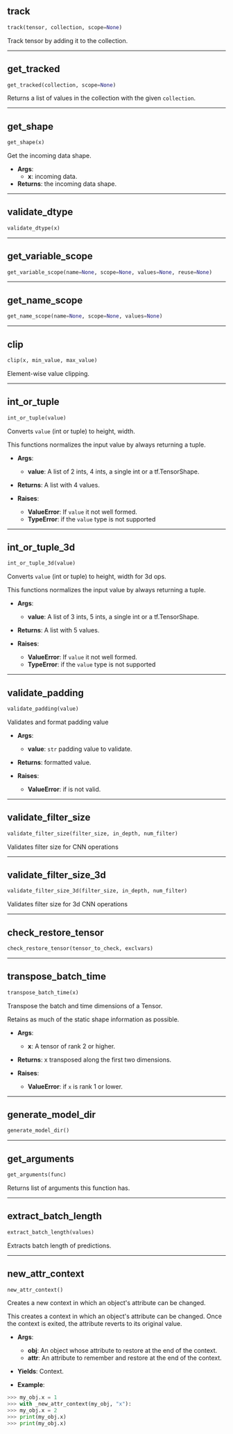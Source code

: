 ## track


```python
track(tensor, collection, scope=None)
```


Track tensor by adding it to the collection.

----

## get_tracked


```python
get_tracked(collection, scope=None)
```


Returns a list of values in the collection with the given `collection`.

----

## get_shape


```python
get_shape(x)
```


Get the incoming data shape.

- __Args__:
	- __x__: incoming data.
- __Returns__:
	the incoming data shape.


----

## validate_dtype


```python
validate_dtype(x)
```


----

## get_variable_scope


```python
get_variable_scope(name=None, scope=None, values=None, reuse=None)
```


----

## get_name_scope


```python
get_name_scope(name=None, scope=None, values=None)
```


----

## clip


```python
clip(x, min_value, max_value)
```


Element-wise value clipping.

----

## int_or_tuple


```python
int_or_tuple(value)
```


Converts `value` (int or tuple) to height, width.

This functions normalizes the input value by always returning a tuple.

- __Args__:
	- __value__: A list of 2 ints, 4 ints, a single int or a tf.TensorShape.

- __Returns__:
	A list with 4 values.

- __Raises__:
	- __ValueError__: If `value` it not well formed.
	- __TypeError__: if the `value` type is not supported


----

## int_or_tuple_3d


```python
int_or_tuple_3d(value)
```


Converts `value` (int or tuple) to height, width for 3d ops.

This functions normalizes the input value by always returning a tuple.

- __Args__:
	- __value__: A list of 3 ints, 5 ints, a single int or a tf.TensorShape.

- __Returns__:
	A list with 5 values.

- __Raises__:
	- __ValueError__: If `value` it not well formed.
	- __TypeError__: if the `value` type is not supported


----

## validate_padding


```python
validate_padding(value)
```


Validates and format padding value

- __Args__:
	- __value__: `str` padding value to validate.

- __Returns__:
	formatted value.

- __Raises__:
	- __ValueError__: if is not valid.


----

## validate_filter_size


```python
validate_filter_size(filter_size, in_depth, num_filter)
```


Validates filter size for CNN operations

----

## validate_filter_size_3d


```python
validate_filter_size_3d(filter_size, in_depth, num_filter)
```


Validates filter size for 3d CNN operations

----

## check_restore_tensor


```python
check_restore_tensor(tensor_to_check, exclvars)
```


----

## transpose_batch_time


```python
transpose_batch_time(x)
```


Transpose the batch and time dimensions of a Tensor.

Retains as much of the static shape information as possible.

- __Args__:
	- __x__: A tensor of rank 2 or higher.

- __Returns__:
	x transposed along the first two dimensions.

- __Raises__:
	- __ValueError__: if `x` is rank 1 or lower.


----

## generate_model_dir


```python
generate_model_dir()
```


----

## get_arguments


```python
get_arguments(func)
```


Returns list of arguments this function has.

----

## extract_batch_length


```python
extract_batch_length(values)
```


Extracts batch length of predictions.

----

## new_attr_context


```python
new_attr_context()
```


Creates a new context in which an object's attribute can be changed.

This creates a context in which an object's attribute can be changed.
Once the context is exited, the attribute reverts to its original value.

- __Args__:
	- __obj__: An object whose attribute to restore at the end of the context.
	- __attr__: An attribute to remember and restore at the end of the context.

- __Yields__:
	Context.

- __Example__:
```python
>>> my_obj.x = 1
>>> with _new_attr_context(my_obj, "x"):
>>> my_obj.x = 2
>>> print(my_obj.x)
>>> print(my_obj.x)
```
